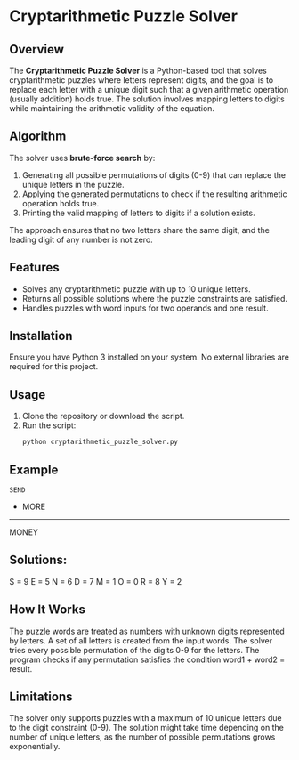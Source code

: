 # Cryptarithmetic Puzzle Solver

## Overview
The **Cryptarithmetic Puzzle Solver** is a Python-based tool that solves cryptarithmetic puzzles where letters represent digits, and the goal is to replace each letter with a unique digit such that a given arithmetic operation (usually addition) holds true. The solution involves mapping letters to digits while maintaining the arithmetic validity of the equation.

## Algorithm
The solver uses **brute-force search** by:
1. Generating all possible permutations of digits (0-9) that can replace the unique letters in the puzzle.
2. Applying the generated permutations to check if the resulting arithmetic operation holds true.
3. Printing the valid mapping of letters to digits if a solution exists.

The approach ensures that no two letters share the same digit, and the leading digit of any number is not zero.

## Features
- Solves any cryptarithmetic puzzle with up to 10 unique letters.
- Returns all possible solutions where the puzzle constraints are satisfied.
- Handles puzzles with word inputs for two operands and one result.

## Installation
Ensure you have Python 3 installed on your system. No external libraries are required for this project.

## Usage
1. Clone the repository or download the script.
2. Run the script:
   ```bash
   python cryptarithmetic_puzzle_solver.py
## Example
    SEND
+   MORE
-------
  MONEY

## Solutions:
S = 9
E = 5
N = 6
D = 7
M = 1
O = 0
R = 8
Y = 2

## How It Works
The puzzle words are treated as numbers with unknown digits represented by letters.
A set of all letters is created from the input words.
The solver tries every possible permutation of the digits 0-9 for the letters.
The program checks if any permutation satisfies the condition word1 + word2 = result.

## Limitations
The solver only supports puzzles with a maximum of 10 unique letters due to the digit constraint (0-9).
The solution might take time depending on the number of unique letters, as the number of possible permutations grows exponentially.
